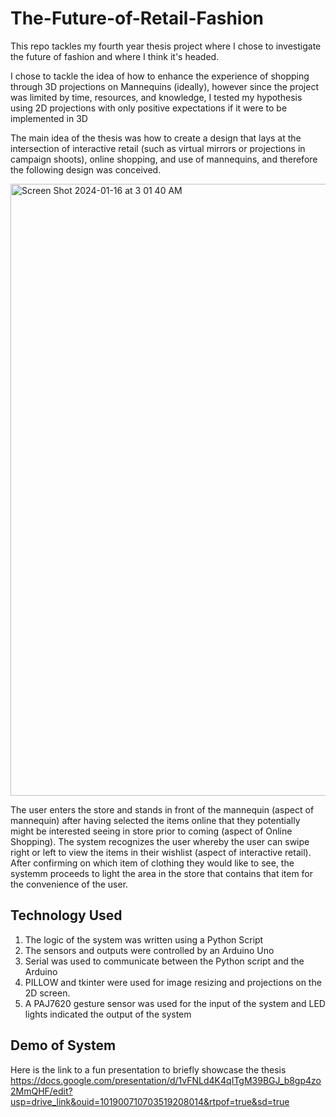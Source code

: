 # The-Future-of-Retail-Fashion
This repo tackles my fourth year thesis project where I chose to investigate the future of fashion and where I think it's headed.

I chose to tackle the idea of how to enhance the experience of shopping through 3D projections on Mannequins (ideally), however since the project was limited by time, resources, and knowledge, I tested my hypothesis using 2D projections with only positive expectations if it were to be implemented in 3D

The main idea of the thesis was how to create a design that lays at the intersection of interactive retail (such as virtual mirrors or projections in campaign shoots), online shopping, and use of mannequins, and therefore the following design was conceived. 


<img width="979" alt="Screen Shot 2024-01-16 at 3 01 40 AM" src="https://github.com/hwahdan99/The-Future-of-Retail-Fashion/assets/148628150/c59afd06-2c61-43d0-835c-95a74be8c544">

The user enters the store and stands in front of the mannequin (aspect of mannequin) after having selected the items online that they potentially might be interested seeing in store prior to coming (aspect of Online Shopping). The system recognizes the user whereby the user can swipe right or left to view the items in their wishlist (aspect of interactive retail). After confirming on which item of clothing they would like to see, the systemm proceeds to light the area in the store that contains that item for the convenience of the user.

## Technology Used
1. The logic of the system was written using a Python Script
2. The sensors and outputs were controlled by an Arduino Uno
3. Serial was used to communicate between the Python script and the Arduino
4. PILLOW and tkinter were used for image resizing and projections on the 2D screen.
5. A PAJ7620 gesture sensor was used for the input of the system and LED lights indicated the output of the system


## Demo of System
Here is the link to a fun presentation to briefly showcase the thesis
https://docs.google.com/presentation/d/1vFNLd4K4qITgM39BGJ_b8gp4zo2MmQHF/edit?usp=drive_link&ouid=101900710703519208014&rtpof=true&sd=true
